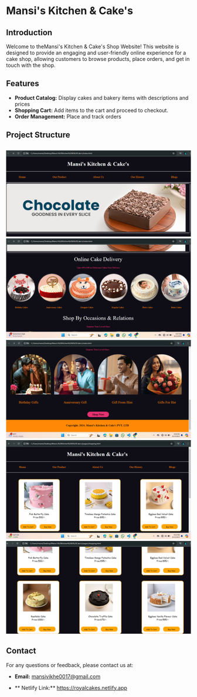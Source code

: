 # Mansi's Kitchen & Cake's
## Introduction
Welcome to theMansi's Kitchen & Cake's  Shop Website! This website is designed to provide an engaging and user-friendly online experience for a cake shop, allowing customers to browse products, place orders, and get in touch with the shop.
## Features
- **Product Catalog:** Display cakes and bakery items with descriptions and prices
- **Shopping Cart:** Add items to the cart and proceed to checkout.
- **Order Management:** Place and track orders
## Project Structure
![index page](./img/sc1.png)
![index page](./img/sc2.png)
![index page](./img/sc3.png)
![index page](./img/sc4.png)
![index page](./img/sc5.png)
---

## Contact
For any questions or feedback, please contact us at:

- **Email:** mansivikhe0017@gmail.com

- ** Netlify Link:** https://royalcakes.netlify.app

